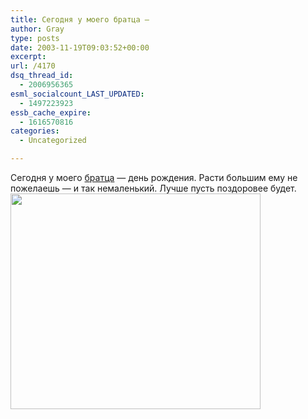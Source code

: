 ```yaml
---
title: Сегодня у моего братца —
author: Gray
type: posts
date: 2003-11-19T09:03:52+00:00
excerpt:
url: /4170
dsq_thread_id:
  - 2006956365
esml_socialcount_LAST_UPDATED:
  - 1497223923
essb_cache_expire:
  - 1616570816
categories:
  - Uncategorized

---
```








Сегодня у моего <a href="http://www.aleks.com.ua/" target="_blank">братца</a> &#8212; день рождения. Расти большим ему не пожелаешь &#8212; и так немаленький. Лучше пусть поздоровее будет.  
<img src="https://i0.wp.com/aleks.com.ua/boy.JPG?resize=400%2C345" width="400" height="345" border="0" data-recalc-dims="1" />